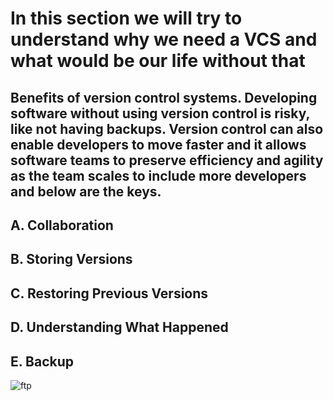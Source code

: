 # 	In this section we will try to understand why we need a VCS and what would be our life without that  
   ## Benefits of version control systems. Developing software without using version control is risky, like not having backups. Version       control can also enable developers to move faster and it allows software teams to preserve efficiency and agility as the team scales to     include more developers and below are the keys.
## A.	Collaboration
## B.	Storing Versions
## C.	Restoring Previous Versions
## D.	Understanding What Happened
## E.	Backup


![ftp](https:https://github.com/amarchauhan7866/Amar_Git_Assignment/blob/Amar/Git_Media_Day1/vsftpd.jpg)
